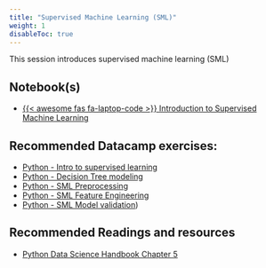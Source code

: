 ```yaml
---
title: "Supervised Machine Learning (SML)"
weight: 1
disableToc: true
---
```


This session introduces supervised machine learning (SML)


## Notebook(s)

* [{{< awesome fas fa-laptop-code >}} Introduction to Supervised Machine Learning](https://colab.research.google.com/github/aaubs/ds-master/blob/main/courses/ds4b-m1-6-sml/notebooks/s1-sml-intro.ipynb)

## Recommended Datacamp exercises:
   * [Python - Intro to supervised learning](https://learn.datacamp.com/courses/supervised-learning-with-scikit-learn)
   * [Python - Decision Tree modeling](https://learn.datacamp.com/courses/machine-learning-with-tree-based-models-in-python)
   * [Python - SML Preprocessing](https://app.datacamp.com/learn/courses/preprocessing-for-machine-learning-in-python)
   * [Python - SML Feature Engineering](https://app.datacamp.com/learn/courses/feature-engineering-for-machine-learning-in-python)
   * [Python - SML Model validation](https://app.datacamp.com/learn/courses/model-validation-in-python))
   
## Recommended Readings and resources
* [Python Data Science Handbook Chapter 5](https://jakevdp.github.io/PythonDataScienceHandbook/)



